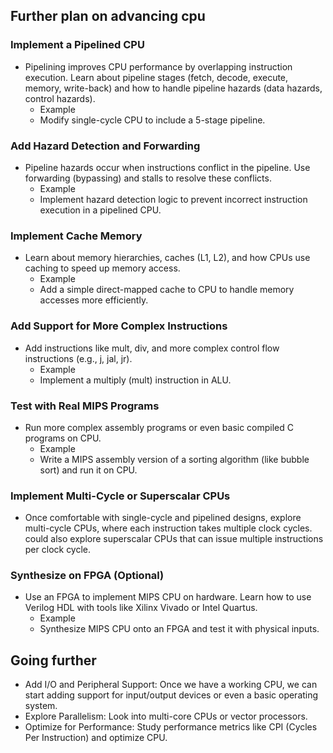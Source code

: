 ## Further plan on advancing cpu

###   Implement a Pipelined CPU
-   Pipelining improves CPU performance by overlapping instruction execution. Learn about pipeline stages (fetch, decode, execute, memory, write-back) and how to handle pipeline hazards (data hazards, control hazards).
    *   Example
    -   Modify single-cycle CPU to include a 5-stage pipeline.

###   Add Hazard Detection and Forwarding
-   Pipeline hazards occur when instructions conflict in the pipeline. Use forwarding (bypassing) and stalls to resolve these conflicts.
    *   Example
    -   Implement hazard detection logic to prevent incorrect instruction execution in a pipelined CPU.

###   Implement Cache Memory
-   Learn about memory hierarchies, caches (L1, L2), and how CPUs use caching to speed up memory access.
    *   Example
    -   Add a simple direct-mapped cache to CPU to handle memory accesses more efficiently.

###   Add Support for More Complex Instructions
-   Add instructions like mult, div, and more complex control flow instructions (e.g., j, jal, jr).
    *   Example
    -   Implement a multiply (mult) instruction in ALU.

###   Test with Real MIPS Programs
-   Run more complex assembly programs or even basic compiled C programs on CPU.
    * Example
    -   Write a MIPS assembly version of a sorting algorithm (like bubble sort) and run it on CPU.

###   Implement Multi-Cycle or Superscalar CPUs
-   Once comfortable with single-cycle and pipelined designs, explore multi-cycle CPUs, where each instruction takes multiple clock cycles.  could also explore superscalar CPUs that can issue multiple instructions per clock cycle.

###   Synthesize on FPGA (Optional)
-   Use an FPGA to implement MIPS CPU on hardware. Learn how to use Verilog HDL with tools like Xilinx Vivado or Intel Quartus.
    *   Example
    -   Synthesize MIPS CPU onto an FPGA and test it with physical inputs.

## Going further

*   Add I/O and Peripheral Support: Once we have a working CPU, we can start adding support for input/output devices or even a basic operating system.
*   Explore Parallelism: Look into multi-core CPUs or vector processors.
*   Optimize for Performance: Study performance metrics like CPI (Cycles Per Instruction) and optimize CPU.